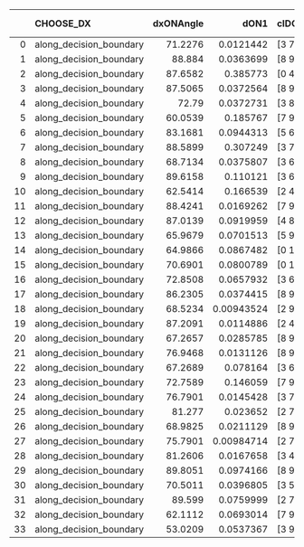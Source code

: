 |    | CHOOSE_DX               |   dxONAngle |       dON1 | cIDON1   |   dON_patch_1 |   nTON |        dON |   dxOFFAngle |      dOFF1 | cIDOFF1   |   dOFF_patch_1 |   nTOFF |       dOFF | SUCCESS   |   nExp |   dual_point_id |   subpoint_time_seconds |   total_execution_time |      logp |    dOFF/dON | Vote dOFF>dON   |
|---:|:------------------------|------------:|-----------:|:---------|--------------:|-------:|-----------:|-------------:|-----------:|:----------|---------------:|--------:|-----------:|:----------|-------:|----------------:|------------------------:|-----------------------:|----------:|------------:|:----------------|
|  0 | along_decision_boundary |     71.2276 | 0.0121442  | [3 7]    |    0.0121442  |      1 | 0.0121442  |      81.8277 | 0.0994902  | [3 7]     |     0.0994902  |       1 | 0.0994902  | True      |      1 |               3 |                0.939048 |                1.36695 |  0        |  8.19242    | True            |
|  1 | along_decision_boundary |     88.884  | 0.0363699  | [8 9]    |    0.0363699  |      1 | 0.0363699  |      84.0392 | 0.0462067  | [8 9]     |     0.0462067  |       1 | 0.0462067  | True      |      2 |               8 |                0.831196 |                2.33795 | -0.5      |  1.27046    | True            |
|  2 | along_decision_boundary |     87.6582 | 0.385773   | [0 4]    |    0.385773   |      1 | 0.385773   |      83.1795 | 0.00186522 | [1 4]     |     0.00186522 |       1 | 0.00186522 | False     |      3 |               9 |                2.38292  |                4.72883 | -1        |  0.00483502 | False           |
|  3 | along_decision_boundary |     87.5065 | 0.0372564  | [8 9]    |    0.0372564  |      1 | 0.0372564  |      89.5508 | 0.107243   | [8 9]     |     0.107243   |       1 | 0.107243   | True      |      4 |              10 |                0.820136 |                5.55593 | -0.166667 |  2.87851    | True            |
|  4 | along_decision_boundary |     72.79   | 0.0372731  | [3 8]    |    0.0372731  |      1 | 0.0372731  |      79.0577 | 0.226883   | [3 8]     |     0.226883   |       1 | 0.226883   | True      |      5 |              11 |                0.914927 |                6.48234 | -0.5      |  6.08706    | True            |
|  5 | along_decision_boundary |     60.0539 | 0.185767   | [7 9]    |    0.185767   |      1 | 0.185767   |      59.9612 | 0.0655943  | [7 9]     |     0.0655943  |       1 | 0.0655943  | False     |      6 |              12 |                1.46259  |                7.95387 | -0.9      |  0.3531     | False           |
|  6 | along_decision_boundary |     83.1681 | 0.0944313  | [5 6]    |    0.0944313  |      1 | 0.0944313  |      87.4899 | 0.212861   | [5 6]     |     0.212861   |       1 | 0.212861   | True      |      7 |              13 |                1.22774  |                9.18865 | -0.333333 |  2.25414    | True            |
|  7 | along_decision_boundary |     88.5899 | 0.307249   | [3 7]    |    0.307249   |      1 | 0.307249   |      70.0114 | 0.188348   | [3 7]     |     0.188348   |       1 | 0.188348   | False     |      8 |              14 |                2.1204   |               11.318   | -0.642857 |  0.613016   | False           |
|  8 | along_decision_boundary |     68.7134 | 0.0375807  | [3 6]    |    0.0375807  |      1 | 0.0375807  |      70.8024 | 0.119478   | [3 6]     |     0.119478   |       1 | 0.119478   | True      |      9 |              17 |                1.73418  |               14.9303  | -0.25     |  3.17924    | True            |
|  9 | along_decision_boundary |     89.6158 | 0.110121   | [3 6]    |    0.110121   |      1 | 0.110121   |      83.7796 | 0.16607    | [3 6]     |     0.16607    |       1 | 0.16607    | True      |     10 |              18 |                1.7881   |               16.7275  | -0.5      |  1.50807    | True            |
| 10 | along_decision_boundary |     62.5414 | 0.166539   | [2 4]    |    0.166539   |      1 | 0.166539   |      69.3917 | 0.0149485  | [2 4]     |     0.0149485  |       1 | 0.0149485  | False     |     11 |              19 |                0.919395 |               17.6548  | -0.8      |  0.0897598  | False           |
| 11 | along_decision_boundary |     88.4241 | 0.0169262  | [7 9]    |    0.0169262  |      1 | 0.0169262  |      89.4926 | 0.0191403  | [7 9]     |     0.0191403  |       1 | 0.0191403  | True      |     12 |              20 |                0.765336 |               18.4262  | -0.409091 |  1.13081    | True            |
| 12 | along_decision_boundary |     87.0139 | 0.0919959  | [4 8]    |    0.0919959  |      1 | 0.0919959  |      83.6674 | 0.0113437  | [4 8]     |     0.0113437  |       1 | 0.0113437  | False     |     13 |              22 |                1.1992   |               19.6556  | -0.666667 |  0.123307   | False           |
| 13 | along_decision_boundary |     65.9679 | 0.0701513  | [5 9]    |    0.0701513  |      1 | 0.0701513  |      86.4817 | 0.0398998  | [5 9]     |     0.0398998  |       1 | 0.0398998  | False     |     14 |              25 |                1.30695  |               21.0142  | -0.346154 |  0.568767   | False           |
| 14 | along_decision_boundary |     64.9866 | 0.0867482  | [0 1]    |    0.0867482  |      1 | 0.0867482  |      71.1571 | 0.247107   | [0 1]     |     0.247107   |       1 | 0.247107   | True      |     15 |              26 |                1.41206  |               22.4353  | -0.142857 |  2.84856    | True            |
| 15 | along_decision_boundary |     70.6901 | 0.0800789  | [0 1]    |    0.0800789  |      1 | 0.0800789  |      68.8973 | 0.391541   | [0 1]     |     0.391541   |       1 | 0.391541   | True      |     16 |              27 |                1.70243  |               24.1436  | -0.3      |  4.88945    | True            |
| 16 | along_decision_boundary |     72.8508 | 0.0657932  | [3 6]    |    0.0657932  |      1 | 0.0657932  |      80.1004 | 0.182944   | [3 6]     |     0.182944   |       1 | 0.182944   | True      |     17 |              28 |                0.906926 |               25.0556  | -0.5      |  2.78059    | True            |
| 17 | along_decision_boundary |     86.2305 | 0.0374415  | [8 9]    |    0.0374415  |      1 | 0.0374415  |      87.7333 | 0.0413172  | [8 9]     |     0.0413172  |       1 | 0.0413172  | True      |     18 |              32 |                0.934245 |               27.2525  | -0.735294 |  1.10351    | True            |
| 18 | along_decision_boundary |     68.5234 | 0.00943524 | [2 9]    |    0.00943524 |      1 | 0.00943524 |      76.3695 | 0.0133751  | [2 9]     |     0.0133751  |       1 | 0.0133751  | True      |     19 |              33 |                0.881379 |               28.1409  | -1        |  1.41756    | True            |
| 19 | along_decision_boundary |     87.2091 | 0.0114886  | [2 4]    |    0.0114886  |      1 | 0.0114886  |      88.4022 | 0.38914    | [2 4]     |     0.38914    |       1 | 0.38914    | True      |     20 |              37 |                2.01761  |               30.2558  | -1.28947  | 33.8718     | True            |
| 20 | along_decision_boundary |     67.2657 | 0.0285785  | [8 9]    |    0.0285785  |      1 | 0.0285785  |      71.0873 | 0.0619     | [8 9]     |     0.0619     |       1 | 0.0619     | True      |     21 |              38 |                1.20922  |               31.473   | -1.6      |  2.16597    | True            |
| 21 | along_decision_boundary |     76.9468 | 0.0131126  | [8 9]    |    0.0131126  |      1 | 0.0131126  |      77.2125 | 0.0725403  | [8 9]     |     0.0725403  |       1 | 0.0725403  | True      |     22 |              39 |                0.98049  |               32.4585  | -1.92857  |  5.53212    | True            |
| 22 | along_decision_boundary |     67.2689 | 0.078164   | [3 6]    |    0.078164   |      1 | 0.078164   |      60.3067 | 0.122665   | [3 6]     |     0.122665   |       1 | 0.122665   | True      |     23 |              42 |                1.9216   |               34.4469  | -2.27273  |  1.56933    | True            |
| 23 | along_decision_boundary |     72.7589 | 0.146059   | [7 9]    |    0.146059   |      1 | 0.146059   |      71.48   | 0.031528   | [7 9]     |     0.031528   |       1 | 0.031528   | False     |     24 |              43 |                1.25506  |               35.7089  | -2.63043  |  0.215857   | False           |
| 24 | along_decision_boundary |     76.7901 | 0.0145428  | [3 7]    |    0.0145428  |      1 | 0.0145428  |      87.0407 | 0.0297699  | [3 7]     |     0.0297699  |       1 | 0.0297699  | True      |     25 |              44 |                0.699445 |               36.4164  | -2.08333  |  2.04706    | True            |
| 25 | along_decision_boundary |     81.277  | 0.023652   | [2 7]    |    0.023652   |      1 | 0.023652   |      89.3322 | 0.0174198  | [2 7]     |     0.0174198  |       1 | 0.0174198  | False     |     26 |              46 |                0.680091 |               37.1383  | -2.42     |  0.736501   | False           |
| 26 | along_decision_boundary |     68.9825 | 0.0211129  | [8 9]    |    0.0211129  |      1 | 0.0211129  |      89.5811 | 0.0653301  | [8 9]     |     0.0653301  |       1 | 0.0653301  | True      |     27 |              47 |                0.727216 |               37.8755  | -1.92308  |  3.09432    | True            |
| 27 | along_decision_boundary |     75.7901 | 0.00984714 | [2 7]    |    0.00984714 |      1 | 0.00984714 |      70.1702 | 0.0366654  | [2 7]     |     0.0366654  |       1 | 0.0366654  | True      |     28 |              48 |                1.04944  |               38.9339  | -2.24074  |  3.72346    | True            |
| 28 | along_decision_boundary |     81.2606 | 0.0167658  | [3 4]    |    0.0167658  |      1 | 0.0167658  |      88.9777 | 0.0309676  | [3 4]     |     0.0309676  |       1 | 0.0309676  | True      |     29 |              49 |                1.04024  |               39.9802  | -2.57143  |  1.84707    | True            |
| 29 | along_decision_boundary |     89.8051 | 0.0974166  | [8 9]    |    0.0974166  |      1 | 0.0974166  |      89.2206 | 0.0474154  | [8 9]     |     0.0474154  |       1 | 0.0474154  | False     |     30 |              50 |                1.94326  |               41.9324  | -2.91379  |  0.486728   | False           |
| 30 | along_decision_boundary |     70.5011 | 0.0396805  | [3 5]    |    0.0396805  |      1 | 0.0396805  |      79.1809 | 0.0509816  | [3 5]     |     0.0509816  |       1 | 0.0509816  | True      |     31 |              52 |                0.943989 |               42.9214  | -2.4      |  1.2848     | True            |
| 31 | along_decision_boundary |     89.599  | 0.0759999  | [2 7]    |    0.0759999  |      1 | 0.0759999  |      84.3401 | 0.111596   | [2 7]     |     0.111596   |       1 | 0.111596   | True      |     32 |              56 |                1.48908  |               44.4929  | -2.72581  |  1.46837    | True            |
| 32 | along_decision_boundary |     62.1112 | 0.0693014  | [7 9]    |    0.0693014  |      1 | 0.0693014  |      75.308  | 0.0845622  | [7 9]     |     0.0845622  |       1 | 0.0845622  | True      |     33 |              57 |                1.46969  |               45.9705  | -3.0625   |  1.22021    | True            |
| 33 | along_decision_boundary |     53.0209 | 0.0537367  | [3 9]    |    0.0537367  |      1 | 0.0537367  |      62.9852 | 0.132423   | [3 9]     |     0.132423   |       1 | 0.132423   | True      |     34 |              58 |                0.738658 |               46.7174  | -3.40909  |  2.4643     | True            |